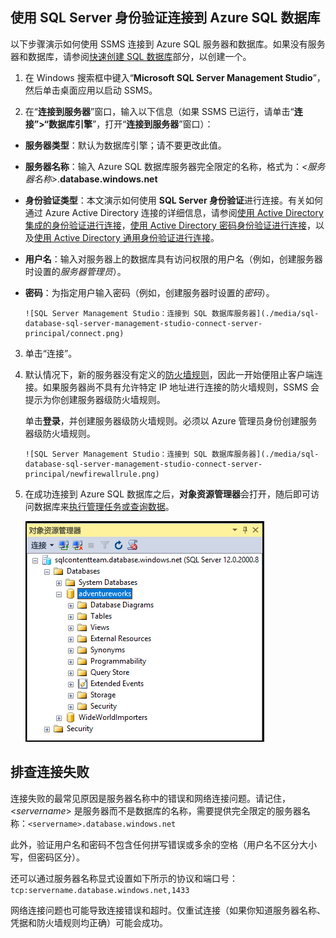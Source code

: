 

## 使用 SQL Server 身份验证连接到 Azure SQL 数据库

以下步骤演示如何使用 SSMS 连接到 Azure SQL 服务器和数据库。如果没有服务器和数据库，请参阅[快速创建 SQL 数据库](../articles/sql-database/sql-database-get-started.md)部分，以创建一个。


1. 在 Windows 搜索框中键入“**Microsoft SQL Server Management Studio**”，然后单击桌面应用以启动 SSMS。

2. 在“**连接到服务器**”窗口，输入以下信息（如果 SSMS 已运行，请单击“**连接”>“数据库引擎**”，打开“**连接到服务器**”窗口）：

 - **服务器类型**：默认为数据库引擎；请不要更改此值。
 - **服务器名称**：输入 Azure SQL 数据库服务器完全限定的名称，格式为：*&lt;服务器名称>*.**database.windows.net**
 - **身份验证类型**：本文演示如何使用 **SQL Server 身份验证**进行连接。有关如何通过 Azure Active Directory 连接的详细信息，请参阅[使用 Active Directory 集成的身份验证进行连接](../articles/sql-database/sql-database-aad-authentication.md#connect-using-active-directory-integrated-authentication)，[使用 Active Directory 密码身份验证进行连接](../articles/sql-database/sql-database-aad-authentication.md#connect-using-active-directory-password-authentication)，以及[使用 Active Directory 通用身份验证进行连接](../articles/sql-database/sql-database-ssms-mfa-authentication.md)。
 - **用户名**：输入对服务器上的数据库具有访问权限的用户名（例如，创建服务器时设置的*服务器管理员*）。
 - **密码**：为指定用户输入密码（例如，创建服务器时设置的*密码*）。
   
       ![SQL Server Management Studio：连接到 SQL 数据库服务器](./media/sql-database-sql-server-management-studio-connect-server-principal/connect.png)

3. 单击“连接”。
 
4. 默认情况下，新的服务器没有定义的[防火墙规则](../articles/sql-database/sql-database-firewall-configure.md)，因此一开始便阻止客户端连接。如果服务器尚不具有允许特定 IP 地址进行连接的防火墙规则，SSMS 会提示为你创建服务器级防火墙规则。

    单击**登录**，并创建服务器级防火墙规则。必须以 Azure 管理员身份创建服务器级防火墙规则。
 
       ![SQL Server Management Studio：连接到 SQL 数据库服务器](./media/sql-database-sql-server-management-studio-connect-server-principal/newfirewallrule.png)
 

5. 在成功连接到 Azure SQL 数据库之后，**对象资源管理器**会打开，随后即可访问数据库来[执行管理任务或查询数据](../articles/sql-database/sql-database-manage-azure-ssms.md)。
 
     ![新的服务器级防火墙](./media/sql-database-sql-server-management-studio-connect-server-principal/connect-server-principal-5.png)
 
     
## 排查连接失败

连接失败的最常见原因是服务器名称中的错误和网络连接问题。请记住，<*servername*> 是服务器而不是数据库的名称，需要提供完全限定的服务器名称：`<servername>.database.windows.net`

此外，验证用户名和密码不包含任何拼写错误或多余的空格（用户名不区分大小写，但密码区分）。

还可以通过服务器名称显式设置如下所示的协议和端口号：`tcp:servername.database.windows.net,1433`

网络连接问题也可能导致连接错误和超时。仅重试连接（如果你知道服务器名称、凭据和防火墙规则均正确）可能会成功。

<!---HONumber=AcomDC_0921_2016-->